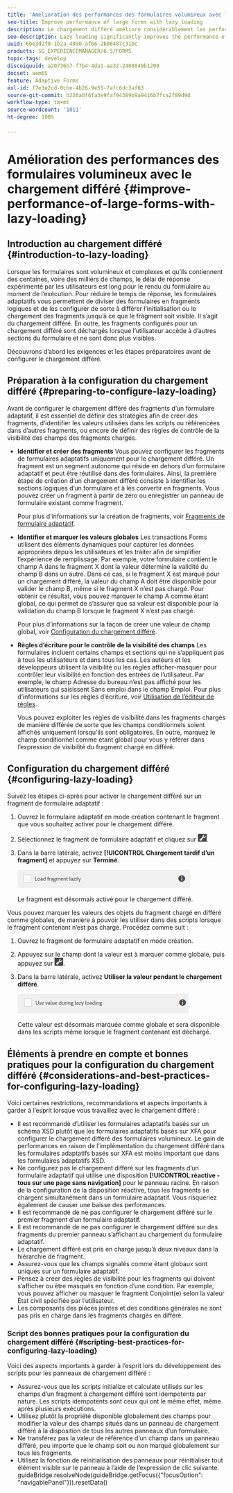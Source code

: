 ```yaml
---
title: 'Amélioration des performances des formulaires volumineux avec le chargement différé '
seo-title: Improve performance of large forms with lazy loading
description: Le chargement différé améliore considérablement les performances des formulaires adaptatifs volumineux et complexes en différant l’initialisation et le chargement des fragments des formulaires jusqu’à ce qu’ils soient visibles.
seo-description: Lazy loading significantly improves the performance of large and complex adaptive forms by deferring initialization and loading of form fragments until they are visible.
uuid: 6be3d2f0-1b2a-4090-af66-2b08487c31bc
products: SG_EXPERIENCEMANAGER/6.5/FORMS
topic-tags: develop
discoiquuid: a20736b7-f7b4-4da1-aa32-2408049b1209
docset: aem65
feature: Adaptive Forms
exl-id: f7e3e2cd-0cbe-4b26-9e55-7afc6dc3af63
source-git-commit: b220adf6fa3e9faf94389b9a9416b7fca2f89d9d
workflow-type: tm+mt
source-wordcount: '1011'
ht-degree: 100%

---
```


# Amélioration des performances des formulaires volumineux avec le chargement différé {#improve-performance-of-large-forms-with-lazy-loading}

## Introduction au chargement différé {#introduction-to-lazy-loading}

Lorsque les formulaires sont volumineux et complexes et qu’ils contiennent des centaines, voire des milliers de champs, le délai de réponse expérimenté par les utilisateurs est long pour le rendu du formulaire au moment de l’exécution. Pour réduire le temps de réponse, les formulaires adaptatifs vous permettent de diviser des formulaires en fragments logiques et de les configurer de sorte à différer l’initialisation ou le chargement des fragments jusqu’à ce que le fragment soit visible. Il s’agit du chargement différé. En outre, les fragments configurés pour un chargement différé sont déchargés lorsque l’utilisateur accède à d’autres sections du formulaire et ne sont donc plus visibles.

Découvrons d’abord les exigences et les étapes préparatoires avant de configurer le chargement différé.

## Préparation à la configuration du chargement différé {#preparing-to-configure-lazy-loading}

Avant de configurer le chargement différé des fragments d’un formulaire adaptatif, il est essentiel de définir des stratégies afin de créer des fragments, d’identifier les valeurs utilisées dans les scripts ou référencées dans d’autres fragments, ou encore de définir des règles de contrôle de la visibilité des champs des fragments chargés.

* **Identifier et créer des fragments**
Vous pouvez configurer les fragments de formulaires adaptatifs uniquement pour le chargement différé. Un fragment est un segment autonome qui réside en dehors d’un formulaire adaptatif et peut être réutilisé dans des formulaires. Ainsi, la première étape de création d’un chargement différé consiste à identifier les sections logiques d’un formulaire et à les convertir en fragments. Vous pouvez créer un fragment à partir de zéro ou enregistrer un panneau de formulaire existant comme fragment.

    Pour plus d’informations sur la création de fragments, voir [Fragments de formulaire adaptatif](../../forms/using/adaptive-form-fragments.md).

* **Identifier et marquer les valeurs globales**
Les transactions Forms utilisent des éléments dynamiques pour capturer les données appropriées depuis les utilisateurs et les traiter afin de simplifier l’expérience de remplissage. Par exemple, votre formulaire contient le champ A dans le fragment X dont la valeur détermine la validité du champ B dans un autre. Dans ce cas, si le fragment X est marqué pour un chargement différé, la valeur du champ A doit être disponible pour valider le champ B, même si le fragment X n’est pas chargé. Pour obtenir ce résultat, vous pouvez marquer le champ A comme étant global, ce qui permet de s’assurer que sa valeur est disponible pour la validation du champ B lorsque le fragment X n’est pas chargé.

   Pour plus d’informations sur la façon de créer une valeur de champ global, voir [Configuration du chargement différé](../../forms/using/lazy-loading-adaptive-forms.md#p-configuring-lazy-loading-p).

* **Règles d’écriture pour le contrôle de la visibilité des champs**
Les formulaires incluent certains champs et sections qui ne s’appliquent pas à tous les utilisateurs et dans tous les cas. Les auteurs et les développeurs utilisent la visibilité ou les règles afficher-masquer pour contrôler leur visibilité en fonction des entrées de l’utilisateur. Par exemple, le champ Adresse du bureau n’est pas affiché pour les utilisateurs qui saisissent Sans emploi dans le champ Emploi. Pour plus d’informations sur les règles d’écriture, voir [Utilisation de l’éditeur de règles](../../forms/using/rule-editor.md).

   Vous pouvez exploiter les règles de visibilité dans les fragments chargés de manière différée de sorte que les champs conditionnels soient affichés uniquement lorsqu’ils sont obligatoires. En outre, marquez le champ conditionnel comme étant global pour vous y référer dans l’expression de visibilité du fragment chargé en différé.

## Configuration du chargement différé {#configuring-lazy-loading}

Suivez les étapes ci-après pour activer le chargement différé sur un fragment de formulaire adaptatif :

1. Ouvrez le formulaire adaptatif en mode création contenant le fragment que vous souhaitez activer pour le chargement différé.
1. Sélectionnez le fragment de formulaire adaptatif et cliquez sur ![cmppr](assets/cmppr.png).
1. Dans la barre latérale, activez **[!UICONTROL Chargement tardif d’un fragment]** et appuyez sur **Terminé**.

   ![Activer le chargement différé du fragment de formulaire adaptatif](assets/lazy-loading-fragment.png)

   Le fragment est désormais activé pour le chargement différé.

Vous pouvez marquer les valeurs des objets du fragment chargé en différé comme globales, de manière à pouvoir les utiliser dans des scripts lorsque le fragment contenant n’est pas chargé. Procédez comme suit :

1. Ouvrez le fragment de formulaire adaptatif en mode création.
1. Appuyez sur le champ dont la valeur est à marquer comme globale, puis appuyez sur ![cmppr](assets/cmppr.png).
1. Dans la barre latérale, activez **Utiliser la valeur pendant le chargement différé**.

   ![Champ de chargement différé dans la barre latérale](assets/enable-lazy-loading.png)

   Cette valeur est désormais marquée comme globale et sera disponible dans les scripts même lorsque le fragment contenant est déchargé.

## Éléments à prendre en compte et bonnes pratiques pour la configuration du chargement différé {#considerations-and-best-practices-for-configuring-lazy-loading}

Voici certaines restrictions, recommandations et aspects importants à garder à l’esprit lorsque vous travaillez avec le chargement différé :

* Il est recommandé d’utiliser les formulaires adaptatifs basés sur un schéma XSD plutôt que les formulaires adaptatifs basés sur XFA pour configurer le chargement différé des formulaires volumineux. Le gain de performances en raison de l’implémentation du chargement différé dans les formulaires adaptatifs basés sur XFA est moins important que dans les formulaires adaptatifs XSD.
* Ne configurez pas le chargement différé sur les fragments d’un formulaire adaptatif qui utilise une disposition **[!UICONTROL réactive - tous sur une page sans navigation]** pour le panneau racine. En raison de la configuration de la disposition réactive, tous les fragments se chargent simultanément dans un formulaire adaptatif. Vous risqueriez également de causer une baisse des performances.
* Il est recommandé de ne pas configurer le chargement différé sur le premier fragment d’un formulaire adaptatif.
* Il est recommandé de ne pas configurer le chargement différé sur des fragments du premier panneau s’affichant au chargement du formulaire adaptatif.
* Le chargement différé est pris en charge jusqu’à deux niveaux dans la hiérarchie de fragment.
* Assurez-vous que les champs signalés comme étant globaux sont uniques sur un formulaire adaptatif.
* Pensez à créer des règles de visibilité pour les fragments qui doivent s’afficher ou être masqués en fonction d’une condition. Par exemple, vous pouvez afficher ou masquer le fragment Conjoint(e) selon la valeur État civil spécifiée par l’utilisateur.
* Les composants des pièces jointes et des conditions générales ne sont pas pris en charge dans les fragments chargés en différé.

### Script des bonnes pratiques pour la configuration du chargement différé {#scripting-best-practices-for-configuring-lazy-loading}

Voici des aspects importants à garder à l’esprit lors du développement des scripts pour les panneaux de chargement différé :

* Assurez-vous que les scripts initialize et calculate utilisés sur les champs d’un fragment à chargement différé sont idempotents par nature. Les scripts idempotents sont ceux qui ont le même effet, même après plusieurs exécutions.
* Utilisez plutôt la propriété disponible globalement des champs pour modifier la valeur des champs situés dans un panneau de chargement différé à la disposition de tous les autres panneaux d’un formulaire.
* Ne transférez pas la valeur de référence d’un champ dans un panneau différé, peu importe que le champ soit ou non marqué globalement sur tous les fragments.
* Utilisez la fonction de réinitialisation des panneaux pour réinitialiser tout élément visible sur le panneau à l’aide de l’expression de clic suivante.\
   guideBridge.resolveNode(guideBridge.getFocus({&quot;focusOption&quot;: &quot;navigablePanel&quot;})).resetData()
